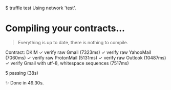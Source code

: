 $ truffle test
Using network 'test'.


Compiling your contracts...
===========================
> Everything is up to date, there is nothing to compile.



  Contract: DKIM
    ✓ verify raw Gmail (7323ms)
    ✓ verify raw YahooMail (7060ms)
    ✓ verify raw ProtonMail (5131ms)
    ✓ verify raw Outlook (10487ms)
    ✓ verify Gmail with utf-8, whitespace sequences (7517ms)


  5 passing (38s)

✨  Done in 49.30s.
